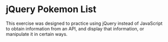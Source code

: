 jQuery Pokemon List
====================

This exercise was designed to practice using jQuery instead of JavaScript to obtain information from 
an API, and display that information, or manipulate it in certain ways.
